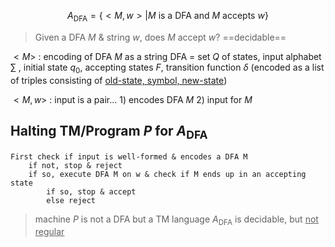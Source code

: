 $$A_{\text{DFA}} = \{<M,w> | M \text{ is a DFA and }M \text{ accepts } w\}$$
>Given a DFA $M$ & string $w$, does $M$ accept $w$?
>	==decidable==

$<M>$ : encoding of DFA $M$ as a string
	DFA = set $Q$ of states, input alphabet $\sum$ , initial state $q_0$, accepting states $F$, transition function $\delta$ (encoded as a list of triples consisting of <u>old-state, symbol, new-state</u>)

$<M,w>$ : input is a pair...
	1) encodes DFA $M$ 
	2) input for $M$ 

## Halting TM/Program $P$ for $A_{\text{DFA}}$ 
```
First check if input is well-formed & encodes a DFA M
	if not, stop & reject
	if so, execute DFA M on w & check if M ends up in an accepting state 
		if so, stop & accept
		else reject
```
>machine $P$ is not a DFA but a TM 
>	language $A_{\text{DFA}}$ is decidable, but <u>not regular</u>

